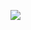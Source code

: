 [![](https://mermaid.ink/img/pako:eNrNV1tv2jAU_iuWn1qJTg2XQvOWUdNFLVCFUG0TUuTGBqwmceQ43Rjlv8-5tBBIWGlVtPCA7fOdY5-7vYQuJxTqkIorhmcC-5MAqG88QtYIPD-fnfEl6Jm3COjA5YHELIjKEMb90DJt5PSH9yYaKXCEn2iO3MSDZTZLvq_mtVozjVvACLi7WRPuDav7zbBO6q3WKQiwTytIcUTFHvKUiUg6ewAe3k-nPmZeBS3EUfSLC1JQxxzYAD9hiYV0psyjjlKsdwMm0EI9ZKFBV5kmNeYJI6cTuOa1zT4a2Ub_DriCYkmJg6Viu0I9Y3xrg-7YUty28wor541DkvNm1FX2l-54sN195lNHLsIq4zzSRZVbhHcEzbJBGm9747SA6A7HA9v6oUBTwf0SQDpxrtHAKkrahB5sSsmkt2FGG323AaGRK1goGQ_WlCvUNftK2ENMZlRurBs2AoJ6FEfUSSyxJiUhR2KBi4LyWAx5JKl4WwjmLIQJ6kq-y3Sn0nc4qGJzeRxIsdjhejH40QI-GyS2N7o2sl78mp9-Ozh2cJmHdz2_Bn6wgFU7v8Ak-GbE5Eb2-ROjOybOjlzhF3yILz_ZKfmu-5K1CCnL1iIimzmJrKTpZMeOtjY82GPvaRypXx8YVy00nC-2UjcxiMOnzgMTcl4hc0YDQsWHE-u_7EJ5H9q6JPwj5bbhb3Hj-xMluUuUGSq7thy7fOXOLVP5-pBi87nHzNrkRwviES4IeUPPA25vd3fertRWsO0QVEaLIuEoBTavhgdoEFIR8aBMhaR8HEuD5Adr0KdCXbuJepKkGkygnFMVL1BXQ4LFYyJxpXA4lny0CFyoSxHTGhQ8ns2hPsVepGbZDvmT5nWVEqbaYT978aQPnxoMcfCTc_9FjJpCfQl_Q_1MazW-NOrtc-3ystnotDsX7RpcJOud5pfmhVrUOufnWvuy3VrV4J9UhqYYNK1TbzbaLa3e7tQbq78rILej?type=png)](https://mermaid.live/edit#pako:eNrNV1tv2jAU_iuWn1qJTg2XQvOWUdNFLVCFUG0TUuTGBqwmceQ43Rjlv8-5tBBIWGlVtPCA7fOdY5-7vYQuJxTqkIorhmcC-5MAqG88QtYIPD-fnfEl6Jm3COjA5YHELIjKEMb90DJt5PSH9yYaKXCEn2iO3MSDZTZLvq_mtVozjVvACLi7WRPuDav7zbBO6q3WKQiwTytIcUTFHvKUiUg6ewAe3k-nPmZeBS3EUfSLC1JQxxzYAD9hiYV0psyjjlKsdwMm0EI9ZKFBV5kmNeYJI6cTuOa1zT4a2Ub_DriCYkmJg6Viu0I9Y3xrg-7YUty28wor541DkvNm1FX2l-54sN195lNHLsIq4zzSRZVbhHcEzbJBGm9747SA6A7HA9v6oUBTwf0SQDpxrtHAKkrahB5sSsmkt2FGG323AaGRK1goGQ_WlCvUNftK2ENMZlRurBs2AoJ6FEfUSSyxJiUhR2KBi4LyWAx5JKl4WwjmLIQJ6kq-y3Sn0nc4qGJzeRxIsdjhejH40QI-GyS2N7o2sl78mp9-Ozh2cJmHdz2_Bn6wgFU7v8Ak-GbE5Eb2-ROjOybOjlzhF3yILz_ZKfmu-5K1CCnL1iIimzmJrKTpZMeOtjY82GPvaRypXx8YVy00nC-2UjcxiMOnzgMTcl4hc0YDQsWHE-u_7EJ5H9q6JPwj5bbhb3Hj-xMluUuUGSq7thy7fOXOLVP5-pBi87nHzNrkRwviES4IeUPPA25vd3fertRWsO0QVEaLIuEoBTavhgdoEFIR8aBMhaR8HEuD5Adr0KdCXbuJepKkGkygnFMVL1BXQ4LFYyJxpXA4lny0CFyoSxHTGhQ8ns2hPsVepGbZDvmT5nWVEqbaYT978aQPnxoMcfCTc_9FjJpCfQl_Q_1MazW-NOrtc-3ystnotDsX7RpcJOud5pfmhVrUOufnWvuy3VrV4J9UhqYYNK1TbzbaLa3e7tQbq78rILej)
